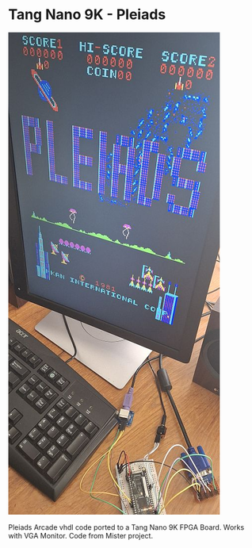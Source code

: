 # Tang Nano 9K - Pleiads
![Model](TN9K-Pleiads.jpg)

Pleiads Arcade vhdl code ported to a Tang Nano 9K FPGA Board. Works with VGA Monitor. Code from Mister project.
